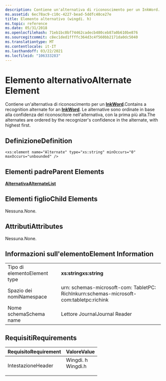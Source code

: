 ```yaml
---
description: Contiene un'alternativa di riconoscimento per un InkWord. Le alternative sono ordinate in base alla confidenza del riconoscitore nell'alternativa, con la prima più alta.
ms.assetid: 6ec78ac9-c10c-4227-bead-5ddfc48ce27e
title: Elemento alternativo (wingdi. h)
ms.topic: reference
ms.date: 05/31/2018
ms.openlocfilehash: 71eb1bc0bf74462cadecb480ceb87a0b610be876
ms.sourcegitcommit: c8ec1ded1ffffc364d3c4f560bb2171da0dc5040
ms.translationtype: MT
ms.contentlocale: it-IT
ms.lasthandoff: 03/22/2021
ms.locfileid: "106333283"
---
```

# <a name="alternate-element"></a><span data-ttu-id="6ac31-104">Elemento alternativo</span><span class="sxs-lookup"><span data-stu-id="6ac31-104">Alternate Element</span></span>

<span data-ttu-id="6ac31-105">Contiene un'alternativa di riconoscimento per un [**InkWord**](inkword-element.md).</span><span class="sxs-lookup"><span data-stu-id="6ac31-105">Contains a recognition alternate for an [**InkWord**](inkword-element.md).</span></span> <span data-ttu-id="6ac31-106">Le alternative sono ordinate in base alla confidenza del riconoscitore nell'alternativa, con la prima più alta.</span><span class="sxs-lookup"><span data-stu-id="6ac31-106">The alternates are ordered by the recognizer's confidence in the alternate, with highest first.</span></span>

## <a name="definition"></a><span data-ttu-id="6ac31-107">Definizione</span><span class="sxs-lookup"><span data-stu-id="6ac31-107">Definition</span></span>

``` syntax
<xs:element name="Alternate" type="xs:string" minOccurs="0" maxOccurs="unbounded" />
```

## <a name="parent-elements"></a><span data-ttu-id="6ac31-108">Elementi padre</span><span class="sxs-lookup"><span data-stu-id="6ac31-108">Parent Elements</span></span>

[<span data-ttu-id="6ac31-109">**Alternativa**</span><span class="sxs-lookup"><span data-stu-id="6ac31-109">**AlternateList**</span></span>](alternatelist-element.md)

## <a name="child-elements"></a><span data-ttu-id="6ac31-110">Elementi figlio</span><span class="sxs-lookup"><span data-stu-id="6ac31-110">Child Elements</span></span>

<span data-ttu-id="6ac31-111">Nessuna.</span><span class="sxs-lookup"><span data-stu-id="6ac31-111">None.</span></span>

## <a name="attributes"></a><span data-ttu-id="6ac31-112">Attributi</span><span class="sxs-lookup"><span data-stu-id="6ac31-112">Attributes</span></span>

<span data-ttu-id="6ac31-113">Nessuna.</span><span class="sxs-lookup"><span data-stu-id="6ac31-113">None.</span></span>

## <a name="element-information"></a><span data-ttu-id="6ac31-114">Informazioni sull'elemento</span><span class="sxs-lookup"><span data-stu-id="6ac31-114">Element Information</span></span>



|              |                                            |
|--------------|--------------------------------------------|
| <span data-ttu-id="6ac31-115">Tipo di elemento</span><span class="sxs-lookup"><span data-stu-id="6ac31-115">Element type</span></span> | <span data-ttu-id="6ac31-116">**xs:string**</span><span class="sxs-lookup"><span data-stu-id="6ac31-116">**xs:string**</span></span>                              |
| <span data-ttu-id="6ac31-117">Spazio dei nomi</span><span class="sxs-lookup"><span data-stu-id="6ac31-117">Namespace</span></span>    | <span data-ttu-id="6ac31-118">urn: schemas-microsoft-com: TabletPC: RichInk</span><span class="sxs-lookup"><span data-stu-id="6ac31-118">urn:schemas-microsoft-com:tabletpc:richink</span></span> |
| <span data-ttu-id="6ac31-119">Nome schema</span><span class="sxs-lookup"><span data-stu-id="6ac31-119">Schema name</span></span>  | <span data-ttu-id="6ac31-120">Lettore Journal</span><span class="sxs-lookup"><span data-stu-id="6ac31-120">Journal Reader</span></span>                             |



 

## <a name="requirements"></a><span data-ttu-id="6ac31-121">Requisiti</span><span class="sxs-lookup"><span data-stu-id="6ac31-121">Requirements</span></span>



| <span data-ttu-id="6ac31-122">Requisito</span><span class="sxs-lookup"><span data-stu-id="6ac31-122">Requirement</span></span> | <span data-ttu-id="6ac31-123">Valore</span><span class="sxs-lookup"><span data-stu-id="6ac31-123">Value</span></span> |
|-------------------|-------------------------------------------------------------------------------------|
| <span data-ttu-id="6ac31-124">Intestazione</span><span class="sxs-lookup"><span data-stu-id="6ac31-124">Header</span></span><br/> | <dl> <span data-ttu-id="6ac31-125"><dt>Wingdi. h</dt></span><span class="sxs-lookup"><span data-stu-id="6ac31-125"><dt>Wingdi.h</dt></span></span> </dl> |



 

 




